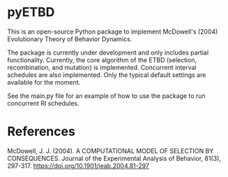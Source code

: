 # pyETBD

This is an open-source Python package to implement McDowell's (2004) Evolutionary Theory of Behavior Dynamics.

The package is currently under development and only includes partial functionality. Currently, the core algorithm of the ETBD (selection, recombination, and mutation) is implemented. Concurrent interval schedules are also implemented. Only the typical default settings are available for the moment.

See the main.py file for an example of how to use the package to run concurrent RI schedules.


# References

McDowell, J. J. (2004). A COMPUTATIONAL MODEL OF SELECTION BY CONSEQUENCES. Journal of the Experimental Analysis of Behavior, 81(3), 297-317. https://doi.org/10.1901/jeab.2004.81-297
